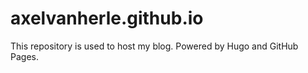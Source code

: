 # axelvanherle.github.io
This repository is used to host my blog. Powered by Hugo and GitHub Pages.
